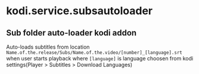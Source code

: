 # kodi.service.subsautoloader
## Sub folder auto-loader kodi addon
Auto-loads subtitles from location `Name.of.the.release/Subs/Name.of.the.video/[number]_[language].srt` when user starts playback
where `[language]` is language choosen from kodi settings(Player > Subtitles > Download Languages)
